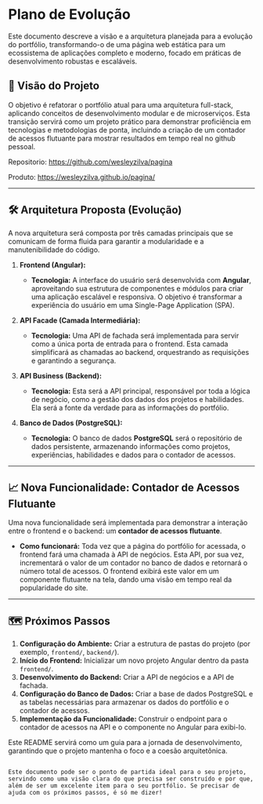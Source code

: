# Plano de Evolução

Este documento descreve a visão e a arquitetura planejada para a evolução do portfólio, transformando-o de uma página web estática para um ecossistema de aplicações completo e moderno, focado em práticas de desenvolvimento robustas e escaláveis.

## 🚀 Visão do Projeto

O objetivo é refatorar o portfólio atual para uma arquitetura full-stack, aplicando conceitos de desenvolvimento modular e de microserviços. Esta transição servirá como um projeto prático para demonstrar proficiência em tecnologias e metodologias de ponta, incluindo a criação de um contador de acessos flutuante para mostrar resultados em tempo real no github pessoal.

Repositorio: https://github.com/wesleyzilva/pagina

Produto: https://wesleyzilva.github.io/pagina/


---

## 🛠️ Arquitetura Proposta (Evolução)

A nova arquitetura será composta por três camadas principais que se comunicam de forma fluida para garantir a modularidade e a manutenibilidade do código.

1.  **Frontend (Angular):**
    * **Tecnologia:** A interface do usuário será desenvolvida com **Angular**, aproveitando sua estrutura de componentes e módulos para criar uma aplicação escalável e responsiva. O objetivo é transformar a experiência do usuário em uma Single-Page Application (SPA).

2.  **API Facade (Camada Intermediária):**
    * **Tecnologia:** Uma API de fachada será implementada para servir como a única porta de entrada para o frontend. Esta camada simplificará as chamadas ao backend, orquestrando as requisições e garantindo a segurança.

3.  **API Business (Backend):**
    * **Tecnologia:** Esta será a API principal, responsável por toda a lógica de negócio, como a gestão dos dados dos projetos e habilidades. Ela será a fonte da verdade para as informações do portfólio.

4.  **Banco de Dados (PostgreSQL):**
    * **Tecnologia:** O banco de dados **PostgreSQL** será o repositório de dados persistente, armazenando informações como projetos, experiências, habilidades e dados para o contador de acessos.

---

## 📈 Nova Funcionalidade: Contador de Acessos Flutuante

Uma nova funcionalidade será implementada para demonstrar a interação entre o frontend e o backend: um **contador de acessos flutuante**.

* **Como funcionará:** Toda vez que a página do portfólio for acessada, o frontend fará uma chamada à API de negócios. Esta API, por sua vez, incrementará o valor de um contador no banco de dados e retornará o número total de acessos. O frontend exibirá este valor em um componente flutuante na tela, dando uma visão em tempo real da popularidade do site.

---

## 🗺️ Próximos Passos

1.  **Configuração do Ambiente:** Criar a estrutura de pastas do projeto (por exemplo, `frontend/`, `backend/`).
2.  **Início do Frontend:** Inicializar um novo projeto Angular dentro da pasta `frontend/`.
3.  **Desenvolvimento do Backend:** Criar a API de negócios e a API de fachada.
4.  **Configuração do Banco de Dados:** Criar a base de dados PostgreSQL e as tabelas necessárias para armazenar os dados do portfólio e o contador de acessos.
5.  **Implementação da Funcionalidade:** Construir o endpoint para o contador de acessos na API e o componente no Angular para exibi-lo.

Este README servirá como um guia para a jornada de desenvolvimento, garantindo que o projeto mantenha o foco e a coesão arquitetônica.
```eof

Este documento pode ser o ponto de partida ideal para o seu projeto, servindo como uma visão clara do que precisa ser construído e por que, além de ser um excelente item para o seu portfólio. Se precisar de ajuda com os próximos passos, é só me dizer!